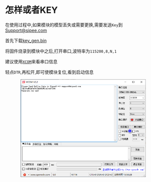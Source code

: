 # 怎样或者KEY

在使用过程中,如果模块的模型丢失或需要更换,需要发送`Key`到[Support@sipee.com](support@sipeed.com)


首先下载[key_gen.bin](https://fdvad021asfd8q.oss-cn-hangzhou.aliyuncs.com/Sipeed_M1/firmware/key_gen_v1.2.bin)

将固件烧录到模块中之后,打开串口,波特率为`115200,8,N,1`

建议使用[`XCOM`](tools/XCOM_V2.2.exe)来看串口信息

轻点`DTR`,再松开,即可使模块复位,看到启动信息

<center class="half">
<img src="assests/how_to_get_key.png" height = 50% width = 80% />
</center>
